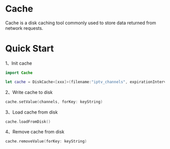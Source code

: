# Cache

Cache is a disk caching tool commonly used to store data returned from network requests.

# Quick Start

1、Init cache

```Swift
import Cache

let cache = DiskCache<[xxx]>(filename:"iptv_channels", expirationInterval: 30 * 24 * 60 * 60)
```

2、Write cache to disk

```swift
cache.setValue(channels, forKey: keyString)
```

3、Load cache from disk

```Swift
cache.loadFromDisk()
```

4、Remove cache from disk

```swift
cache.removeValue(forKey: keyString)
```

